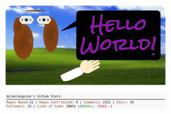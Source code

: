 <!-- 
Version 2.0.65
Built Tue Jul 02 2024 05:06:27 GMT+0000 (Coordinated Universal Time)
-->

<h1 align="center">
  <a href="https://github.com/dylanlangston/dylanlangston/tree/master/src" title="Click to View Source">
    <picture width="100%" alt="Dylan">
      <source media="(prefers-color-scheme: dark)" srcset="dylan-dark.svg?version=2.0.65">
      <img src="dylan-light.svg?version=2.0.65" alt="Dylan">
    </picture>
  </a>
</h1>

<div align="center">
  <picture width="100%" alt="Profile Info and Stats">
    <source media="(prefers-color-scheme: dark)" srcset="stats-dark.svg?version=2.0.65">
    <img src="stats-light.svg?version=2.0.65" alt="Profile Info and Stats">
  </picture>
</div>
